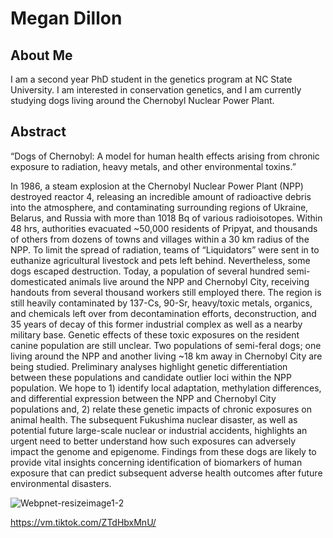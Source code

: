 # Megan Dillon

## About Me
I am a second year PhD student in the genetics program at NC State University. I am interested in conservation genetics, and I am currently studying dogs living around the Chernobyl Nuclear Power Plant.





## Abstract

“Dogs of Chernobyl: A model for human health effects arising from chronic exposure to radiation, heavy metals, and other environmental toxins.”

In 1986, a steam explosion at the Chernobyl Nuclear Power Plant (NPP) destroyed reactor 4, releasing an incredible amount of radioactive debris into the atmosphere, and contaminating surrounding regions of Ukraine, Belarus, and Russia with more than 1018 Bq of various radioisotopes. Within 48 hrs, authorities evacuated ~50,000 residents of Pripyat, and thousands of others from dozens of towns and villages within a 30 km radius of the NPP. To limit the spread of radiation, teams of “Liquidators” were sent in to euthanize agricultural livestock and pets left behind. Nevertheless, some dogs escaped destruction. Today, a population of several hundred semi-domesticated animals live around the NPP and Chernobyl City, receiving handouts from several thousand workers still employed there. The region is still heavily contaminated by 137-Cs, 90-Sr, heavy/toxic metals, organics, and chemicals left over from decontamination efforts, deconstruction, and 35 years of decay of this former industrial complex as well as a nearby military base. Genetic effects of these toxic exposures on the resident canine population are still unclear. Two populations of semi-feral dogs; one living around the NPP and another living ~18 km away in Chernobyl City are being studied. Preliminary analyses highlight genetic differentiation between these populations and candidate outlier loci within the NPP population. We hope to 1) identify local adaptation, methylation differences, and differential expression between the NPP and Chernobyl City populations and, 2) relate these genetic impacts of chronic exposures on animal health. The subsequent Fukushima nuclear disaster, as well as potential future large-scale nuclear or industrial accidents, highlights an urgent need to better understand how such exposures can adversely impact the genome and epigenome. Findings from these dogs are likely to provide vital insights concerning identification of biomarkers of human exposure that can predict subsequent adverse health outcomes after future environmental disasters.


![Webpnet-resizeimage1-2](https://user-images.githubusercontent.com/79996120/160630822-96c75526-57e5-4675-94df-b54b892355ba.jpeg)

https://vm.tiktok.com/ZTdHbxMnU/

